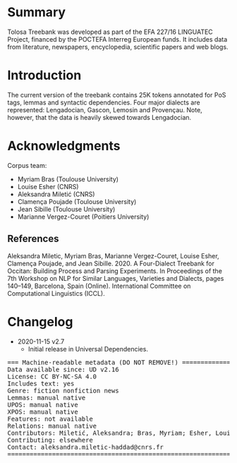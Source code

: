 # Summary
Tolosa Treebank was developed as part of the EFA 227/16 LINGUATEC Project, financed by the POCTEFA Interreg European funds.
It includes data from literature, newspapers, encyclopedia, scientific papers and web blogs.

# Introduction

The current version of the treebank contains 25K tokens annotated for PoS tags, lemmas and syntactic dependencies. Four major dialects are represented: Lengadocian, Gascon, Lemosin and Provençau. Note, however, that the data is heavily skewed towards Lengadocian.


# Acknowledgments

Corpus team:

- Myriam Bras (Toulouse University)
- Louise Esher (CNRS)
- Aleksandra Miletić (CNRS)
- Clamença Poujade (Toulouse University)
- Jean Sibille (Toulouse University)
- Marianne Vergez-Couret (Poitiers University)

## References

Aleksandra Miletic, Myriam Bras, Marianne Vergez-Couret, Louise Esher, Clamença Poujade, and Jean Sibille. 2020. A Four-Dialect Treebank for Occitan: Building Process and Parsing Experiments. In Proceedings of the 7th Workshop on NLP for Similar Languages, Varieties and Dialects, pages 140–149, Barcelona, Spain (Online). International Committee on Computational Linguistics (ICCL).


# Changelog

* 2020-11-15 v2.7
  * Initial release in Universal Dependencies.


<pre>
=== Machine-readable metadata (DO NOT REMOVE!) ================================
Data available since: UD v2.16
License: CC BY-NC-SA 4.0
Includes text: yes
Genre: fiction nonfiction news
Lemmas: manual native
UPOS: manual native
XPOS: manual native
Features: not available
Relations: manual native
Contributors: Miletić, Aleksandra; Bras, Myriam; Esher, Louise; Poujade, Clamença; Sibille, Jean; Vergez-Couret, Marianne
Contributing: elsewhere
Contact: aleksandra.miletic-haddad@cnrs.fr
===============================================================================
</pre>
